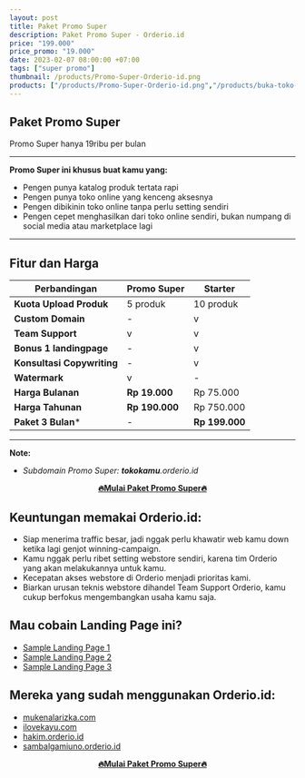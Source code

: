 ```yaml
---
layout: post
title: Paket Promo Super
description: Paket Promo Super - Orderio.id
price: "199.000"
price_promo: "19.000"
date: 2023-02-07 08:00:00 +07:00
tags: ["super promo"]
thumbnail: /products/Promo-Super-Orderio-id.png
products: ["/products/Promo-Super-Orderio-id.png","/products/buka-toko-online-Orderio-id-1.png","/products/Konten-Orderio-id-1.png","/products/Konten-Orderio-id-2.png","/products/Konten-Orderio-id-3.png","/products/Konten-Orderio-id-4.png"]
---
```


## Paket Promo Super

Promo Super hanya 19ribu per bulan

---

**Promo Super ini khusus buat kamu yang:**

* Pengen punya katalog produk tertata rapi
* Pengen punya toko online yang kenceng aksesnya
* Pengen dibikinin toko online tanpa perlu setting sendiri
* Pengen cepet menghasilkan dari toko online sendiri, bukan numpang di social media atau marketplace lagi

---

## Fitur dan Harga

| **Perbandingan** | **Promo Super** | **Starter** |
| --- | --- | --- |
| **Kuota Upload Produk** | 5 produk | 10 produk |
| **Custom Domain** | - | v |
| **Team Support** | v | v |
| **Bonus 1 landingpage** | - | v |
| **Konsultasi Copywriting** | - | v |
| **Watermark** | v | - |
| **Harga Bulanan** | **Rp 19.000** | Rp 75.000 |
| **Harga Tahunan** | **Rp 190.000** | Rp 750.000 |
| **Paket 3 Bulan*** | - | **Rp 199.000** |

---

**Note:**

* _Subdomain Promo Super: **tokokamu**.orderio.id_

<center><a href="https://tribelio.page/site/checkout/promosuperorderio" target="_blank"><b>🔥Mulai Paket Promo Super🔥</b></a></center>

## Keuntungan memakai Orderio.id:

* Siap menerima traffic besar, jadi nggak perlu khawatir web kamu down ketika lagi genjot winning-campaign.
* Kamu nggak perlu ribet setting webstore sendiri, karena tim Orderio yang akan melakukannya untuk kamu.
* Kecepatan akses webstore di Orderio menjadi prioritas kami.
* Biarkan urusan teknis webstore dihandel Team Support Orderio, kamu cukup berfokus mengembangkan usaha kamu saja.

## Mau cobain Landing Page ini?

<ul>
  <li><a href="https://samplelandingpage1.orderio.id/" target="_blank">Sample Landing Page 1</a></li>
  <li><a href="https://samplelandingpage2.orderio.id/" target="_blank">Sample Landing Page 2</a></li>
  <li><a href="https://samplelandingpage3.orderio.id/" target="_blank">Sample Landing Page 3</a></li>
</ul>

## Mereka yang sudah menggunakan Orderio.id:

<ul>
  <li><a href="https://mukenalarizka.com/" target="_blank">mukenalarizka.com</a></li>
  <li><a href="https://ilovekayu.com/" target="_blank">ilovekayu.com</a></li>
  <li><a href="https://hakim.orderio.id/" target="_blank">hakim.orderio.id</a></li>
  <li><a href="https://sambalgamiuno.orderio.id/" target="_blank">sambalgamiuno.orderio.id</a></li>
</ul>

<center><a href="https://tribelio.page/site/checkout/promosuperorderio" target="_blank"><b>🔥Mulai Paket Promo Super🔥</b></a></center>
